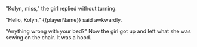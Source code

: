 "Kolyn, miss," the girl replied without turning.

"Hello, Kolyn," {{playerName}} said awkwardly.

"Anything wrong with your bed?" Now the girl got up and left what she was sewing on the chair. It was a hood.
